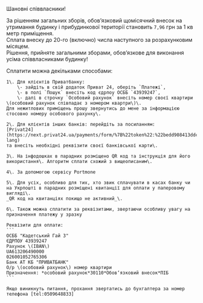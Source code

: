 
Шановні співвласники\! 

За рішенням загальних зборів, обов’язковий щомісячний внесок на утримання будинку і прибудинкової території становить `7,96` грн за 1 кв метр приміщення\.     
Сплата внеску до 20\-го \(включно\) числа наступного за розрахунковим місяцем\.     
Рішення, прийняте загальними зборами, обов’язкове для виконання усіма співвласниками будинку\! 
    
Сплатити можна декільками способами:

    1\. Для клієнтів Приватбанку: 
        \- зайдіть в свій додаток Приват 24, оберіть `Платежі`, 
        \- в полі `Пошук` внесіть код єдрпоу ОСББ `43939247`, 
        \- далі в строчку `Особовий рахунок` внесіть номер своєї квартири \(особовий рахунок співпадає з номером квартри\)\. 
    Для нежитлових приміщень прошу звернутись до мене за інформацією стосовно номеру особового рахунку\.

    2\. Для клієнтів інших банків: перейдіть за посиланням:
    [Privat24](https://next.privat24.ua/payments/form/%7B%22token%22:%22bedd908413ddcfdaa1a722516a6ecb5a26rq6tk4%22%7D?lang)
    та внесіть необхідні реквізити своєї банківської карти\.

    3\. На інфодошках в парадних розміщено QR код та інструкція для його використання\. Алгоритм сплати схожий з вищеописаним\.

    4\. За допомогою сервісу Portmone

    5\. Для усіх, особливо для тих, хто звик сплачувати в касах банку чи на Укрпошті в парадних розміщені квитанції для оплати у паперовому вигляді\. 
    _QR код на квитанціях покищо не активний_\.
    
    6\. Також можна сплатити за реквізитами, звертаючи особливу увагу на призначення платежу у зразку 
    
    Реквізити для оплати:
    ```
    ОСББ "Кадетський Гай 3"
    ЄДРПОУ 43939247
    Рахунок \(IBAN\)
    UA613206490000
    026001052765306
    Банк АТ КБ "ПРИВАТБАНК"
    О/р \(особовий рахунок\) номер квартири
    Призначення: *особовий рахунок*30110*Обов‘язковий внесок*ПІБ
    ```

    Якщо виникнуть питання, прохання звертатись до бухгалтера за номер
    телефона [tel:0509648833]